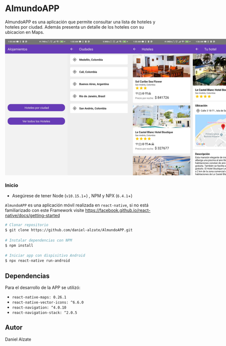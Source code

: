 # AlmundoAPP

AlmundoAPP es una aplicación que permite consultar una lista de hoteles y hoteles por ciudad. Además presenta un detalle de los hoteles con su ubicacion en Maps.

<div style="display:flex;flex-direction:row;justify-content: space-between">
    <img src="screenshots/1.jpeg" alt="screen_01" height="450" />
    <img src="screenshots/2.jpeg" alt="screen_02" height="450" />
    <img src="screenshots/3.jpeg" alt="screen_03" height="450" />
    <img src="screenshots/4.jpeg" alt="screen_04" height="450" />
</div>

### Inicio

 * Asegúrese de tener Node (`v10.15.1`+) , NPM y NPX (`6.4.1`+)
 
`AlmundoAPP` es una aplicación móvil realizada en `react-native`, si no está familiarizado con este Framework visite https://facebook.github.io/react-native/docs/getting-started
 

```bash
# Clonar repositorio 
$ git clone https://github.com/daniel-alzate/AlmundoAPP.git

# Instalar dependencias con NPM
$ npm install

# Iniciar app con dispisitivo Android
$ npx react-native run-android
```

 ## Dependencias
 
Para el desarrollo de la APP se utilizó:

 * `react-native-maps: 0.26.1`
 * `react-native-vector-icons: ^6.6.0`
 * `react-navigation: ^4.0.10`
 * `react-navigation-stack: ^2.0.5`
 
  ## Autor
  Daniel Alzate




 

